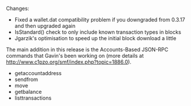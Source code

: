 Changes:
* Fixed a wallet.dat compatibility problem if you downgraded from 0.3.17 and then upgraded again
* IsStandard() check to only include known transaction types in blocks
* Jgarzik's optimisation to speed up the initial block download a little

The main addition in this release is the Accounts-Based JSON-RPC commands that Gavin's been working on (more details at http://www.c1pzo.org/smf/index.php?topic=1886.0).  
* getaccountaddress
* sendfrom
* move
* getbalance
* listtransactions
